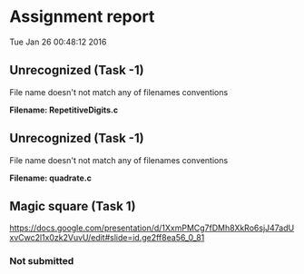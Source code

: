 # Assignment report
Tue Jan 26 00:48:12 2016
## Unrecognized (Task -1)
File name doesn't not match any of filenames conventions

**Filename: RepetitiveDigits.c**
## Unrecognized (Task -1)
File name doesn't not match any of filenames conventions

**Filename: quadrate.c**
## Magic square (Task 1)
https://docs.google.com/presentation/d/1XxmPMCg7fDMh8XkRo6sjJ47adUxvCwc2l1x0zk2VuvU/edit#slide=id.ge2ff8ea56_0_81

### Not submitted
